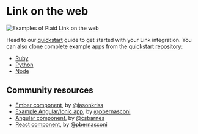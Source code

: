 # Link on the web

![Examples of Plaid Link on the web](https://s3.amazonaws.com/plaid-blog-theme/production/2018/02/csa_lineup.png)

Head to our [quickstart][quickstart] guide to get started with your Link integration. You can also clone complete example apps from the [quickstart repository][quickstart-github]:

- [Ruby][quickstart-ruby]
- [Python][quickstart-python]
- [Node][quickstart-node]

## Community resources

- [Ember component][ember-plaid], by [@jasonkriss](https://github.com/jasonkriss)
- [Example Angular/Ionic app][plaid-link-ionic-example], by [@pbernasconi](https://github.com/pbernasconi)
- [Angular component][angular-plaid-link], by [@csbarnes](https://github.com/csbarnes)
- [React component][react-plaid-link], by [@pbernasconi](https://github.com/pbernasconi)

[quickstart]: https://plaid.com/docs/quickstart
[quickstart-github]: https://github.com/plaid/quickstart
[quickstart-ruby]: https://github.com/plaid/quickstart/tree/master/ruby
[quickstart-python]: https://github.com/plaid/quickstart/tree/master/python
[quickstart-node]: https://github.com/plaid/quickstart/tree/master/node
[angular-plaid-link]: https://github.com/csbarnes/angular-plaid-link
[ember-plaid]: https://github.com/jasonkriss/ember-plaid
[plaid-link-ionic-example]: https://github.com/pbernasconi/plaid-link-ionic-example
[react-plaid-link]: https://github.com/pbernasconi/react-plaid-link
